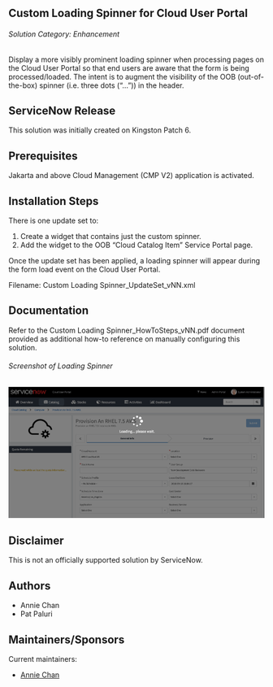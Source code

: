 ## Custom Loading Spinner for Cloud User Portal
###### Solution Category: Enhancement
Display a more visibly prominent loading spinner when processing pages on the Cloud User Portal so that end users are aware that the form is being processed/loaded.  The intent is to augment the visibility of the OOB (out-of-the-box) spinner (i.e. three dots (“…”)) in the header.


## ServiceNow Release

This solution was initially created on Kingston Patch 6.


## Prerequisites

Jakarta and above Cloud Management (CMP V2) application is activated.


## Installation Steps

There is one update set to:

1. Create a widget that contains just the custom spinner.
2. Add the widget to the OOB “Cloud Catalog Item” Service Portal page.

Once the update set has been applied, a loading spinner will appear during the form load event on the Cloud User Portal.

Filename: Custom Loading Spinner_UpdateSet_vNN.xml


## Documentation

Refer to the Custom Loading Spinner_HowToSteps_vNN.pdf document provided as additional how-to reference on manually configuring this solution.

###### Screenshot of Loading Spinner
<img src="images/CustomLoadingSpinner.png" width="700">


## Disclaimer
This is not an officially supported solution by ServiceNow.


## Authors

* Annie Chan
* Pat Paluri


## Maintainers/Sponsors

Current maintainers:

* [Annie Chan](https://github.com/sn-achan)
